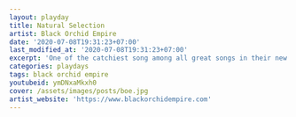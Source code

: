 ```yaml
---
layout: playday
title: Natural Selection
artist: Black Orchid Empire
date: '2020-07-08T19:31:23+07:00'
last_modified_at: '2020-07-08T19:31:23+07:00'
excerpt: 'One of the catchiest song among all great songs in their new album, Semaphore.'
categories: playdays
tags: black orchid empire
youtubeid: ymDNxaMkxh0
cover: /assets/images/posts/boe.jpg
artist_website: 'https://www.blackorchidempire.com'
---
```


